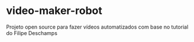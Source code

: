 # video-maker-robot
Projeto open source para fazer vídeos automatizados com base no tutorial do Filipe Deschamps
